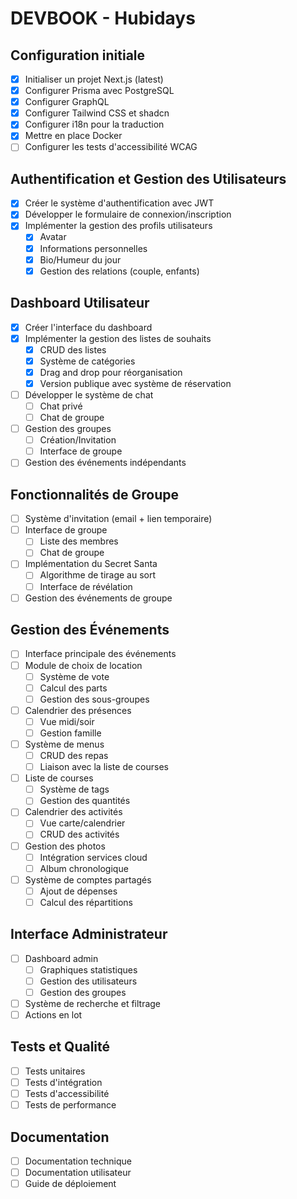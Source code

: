 # DEVBOOK - Hubidays

## Configuration initiale
- [x] Initialiser un projet Next.js (latest)
- [x] Configurer Prisma avec PostgreSQL
- [x] Configurer GraphQL
- [x] Configurer Tailwind CSS et shadcn
- [x] Configurer i18n pour la traduction
- [x] Mettre en place Docker
- [ ] Configurer les tests d'accessibilité WCAG

## Authentification et Gestion des Utilisateurs
- [x] Créer le système d'authentification avec JWT
- [x] Développer le formulaire de connexion/inscription
- [x] Implémenter la gestion des profils utilisateurs
  - [x] Avatar
  - [x] Informations personnelles
  - [x] Bio/Humeur du jour
  - [x] Gestion des relations (couple, enfants)

## Dashboard Utilisateur
- [x] Créer l'interface du dashboard
- [x] Implémenter la gestion des listes de souhaits
  - [x] CRUD des listes
  - [x] Système de catégories
  - [x] Drag and drop pour réorganisation
  - [x] Version publique avec système de réservation
- [ ] Développer le système de chat
  - [ ] Chat privé
  - [ ] Chat de groupe
- [ ] Gestion des groupes
  - [ ] Création/Invitation
  - [ ] Interface de groupe
- [ ] Gestion des événements indépendants

## Fonctionnalités de Groupe
- [ ] Système d'invitation (email + lien temporaire)
- [ ] Interface de groupe
  - [ ] Liste des membres
  - [ ] Chat de groupe
- [ ] Implémentation du Secret Santa
  - [ ] Algorithme de tirage au sort
  - [ ] Interface de révélation
- [ ] Gestion des événements de groupe

## Gestion des Événements
- [ ] Interface principale des événements
- [ ] Module de choix de location
  - [ ] Système de vote
  - [ ] Calcul des parts
  - [ ] Gestion des sous-groupes
- [ ] Calendrier des présences
  - [ ] Vue midi/soir
  - [ ] Gestion famille
- [ ] Système de menus
  - [ ] CRUD des repas
  - [ ] Liaison avec la liste de courses
- [ ] Liste de courses
  - [ ] Système de tags
  - [ ] Gestion des quantités
- [ ] Calendrier des activités
  - [ ] Vue carte/calendrier
  - [ ] CRUD des activités
- [ ] Gestion des photos
  - [ ] Intégration services cloud
  - [ ] Album chronologique
- [ ] Système de comptes partagés
  - [ ] Ajout de dépenses
  - [ ] Calcul des répartitions

## Interface Administrateur
- [ ] Dashboard admin
  - [ ] Graphiques statistiques
  - [ ] Gestion des utilisateurs
  - [ ] Gestion des groupes
- [ ] Système de recherche et filtrage
- [ ] Actions en lot

## Tests et Qualité
- [ ] Tests unitaires
- [ ] Tests d'intégration
- [ ] Tests d'accessibilité
- [ ] Tests de performance

## Documentation
- [ ] Documentation technique
- [ ] Documentation utilisateur
- [ ] Guide de déploiement

